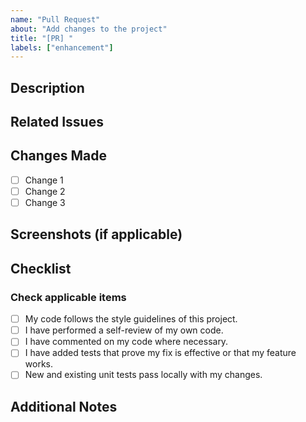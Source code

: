 ```yaml
---
name: "Pull Request"
about: "Add changes to the project"
title: "[PR] "
labels: ["enhancement"]
---
```

<!-- You can remove sections that aren't applicable. -->
<!-- Please remember to add additional labels as well as related milestone. -->

## Description
<!-- A clear and concise description of what this PR does. -->

## Related Issues
<!-- Reference related issues using `Fixes #issue_number` or `Closes #issue_number`. -->

## Changes Made
- [ ] Change 1
- [ ] Change 2
- [ ] Change 3

## Screenshots (if applicable)
<!-- Add screenshots if your change includes UI updates. -->

## Checklist
### Check applicable items
- [ ] My code follows the style guidelines of this project.
- [ ] I have performed a self-review of my own code.
- [ ] I have commented on my code where necessary.
- [ ] I have added tests that prove my fix is effective or that my feature works.
- [ ] New and existing unit tests pass locally with my changes.

## Additional Notes
<!-- Add any other context about the PR here. -->
